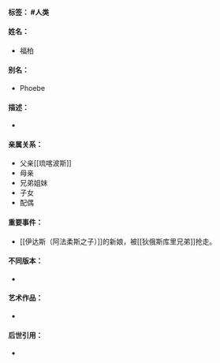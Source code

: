#### 标签： #人类
#### 姓名：
- 福柏
#### 别名：
- Phoebe
#### 描述：
- 
#### 亲属关系：
- 父亲[[琉喀波斯]]
- 母亲
- 兄弟姐妹
- 子女
- 配偶
#### 重要事件：
- [[伊达斯（阿法柔斯之子）]]的新娘，被[[狄俄斯库里兄弟]]抢走。
#### 不同版本：
- 
#### 艺术作品：
- 
#### 后世引用：
- 